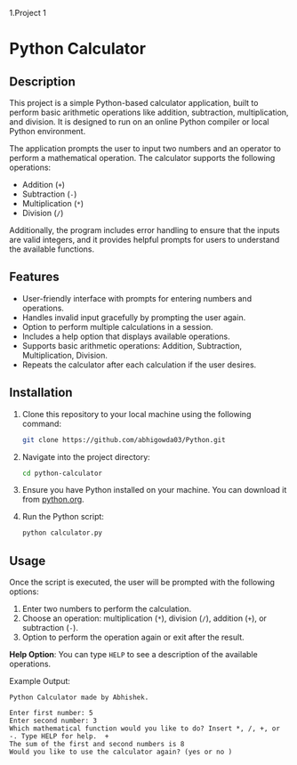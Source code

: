 1.Project 1
# Python Calculator

## Description

This project is a simple Python-based calculator application, built to perform basic arithmetic operations like addition, subtraction, multiplication, and division. It is designed to run on an online Python compiler or local Python environment.

The application prompts the user to input two numbers and an operator to perform a mathematical operation. The calculator supports the following operations:

- Addition (`+`)
- Subtraction (`-`)
- Multiplication (`*`)
- Division (`/`)

Additionally, the program includes error handling to ensure that the inputs are valid integers, and it provides helpful prompts for users to understand the available functions.

## Features

- User-friendly interface with prompts for entering numbers and operations.
- Handles invalid input gracefully by prompting the user again.
- Option to perform multiple calculations in a session.
- Includes a help option that displays available operations.
- Supports basic arithmetic operations: Addition, Subtraction, Multiplication, Division.
- Repeats the calculator after each calculation if the user desires.

## Installation

1. Clone this repository to your local machine using the following command:
    ```bash
    git clone https://github.com/abhigowda03/Python.git
    ```

2. Navigate into the project directory:
    ```bash
    cd python-calculator
    ```

3. Ensure you have Python installed on your machine. You can download it from [python.org](https://www.python.org/downloads/).

4. Run the Python script:
    ```bash
    python calculator.py
    ```

## Usage

Once the script is executed, the user will be prompted with the following options:

1. Enter two numbers to perform the calculation.
2. Choose an operation: multiplication (`*`), division (`/`), addition (`+`), or subtraction (`-`).
3. Option to perform the operation again or exit after the result.

**Help Option**: You can type `HELP` to see a description of the available operations.

Example Output:

```text
Python Calculator made by Abhishek.

Enter first number: 5
Enter second number: 3
Which mathematical function would you like to do? Insert *, /, +, or -. Type HELP for help.  +
The sum of the first and second numbers is 8
Would you like to use the calculator again? (yes or no )
